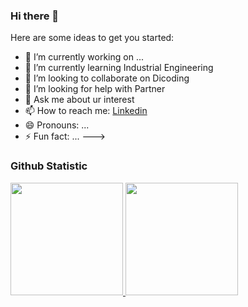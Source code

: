 ### Hi there 👋


<!--
**Vansasis13/Vansasis13** is a ✨ _special_ ✨ repository because its `README.md` (this file) appears on your GitHub profile.
--->
Here are some ideas to get you started:

- 🔭 I’m currently working on ...
- 🌱 I’m currently learning Industrial Engineering
- 👯 I’m looking to collaborate on Dicoding
- 🤔 I’m looking for help with Partner
- 💬 Ask me about ur interest
- 📫 How to reach me: [Linkedin](www.linkedin.com/in/ivan-sitanggang-)
- 😄 Pronouns: ...
- ⚡ Fun fact: ...
--->
### Github Statistic
<p align="left">
<a href="https://github.com/penuliscode">
  <img height="180em" src="https://github-readme-stats-eight-theta.vercel.app/api?username=penuliscode&show_icons=true&theme=algolia&include_all_commits=true&count_private=true"/>
  <img height="180em" src="https://github-readme-stats-eight-theta.vercel.app/api/top-langs/?username=penuliscode&layout=compact&layout=compact&theme=algolia"/>
</a>
</p>
